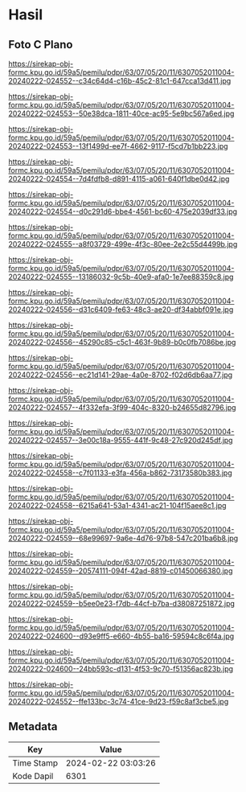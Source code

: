 # Hasil

## Foto C Plano

https://sirekap-obj-formc.kpu.go.id/59a5/pemilu/pdpr/63/07/05/20/11/6307052011004-20240222-024552--c34c64d4-c16b-45c2-81c1-647cca13d411.jpg

https://sirekap-obj-formc.kpu.go.id/59a5/pemilu/pdpr/63/07/05/20/11/6307052011004-20240222-024553--50e38dca-1811-40ce-ac95-5e9bc567a6ed.jpg

https://sirekap-obj-formc.kpu.go.id/59a5/pemilu/pdpr/63/07/05/20/11/6307052011004-20240222-024553--13f1499d-ee7f-4662-9117-f5cd7b1bb223.jpg

https://sirekap-obj-formc.kpu.go.id/59a5/pemilu/pdpr/63/07/05/20/11/6307052011004-20240222-024554--7d4fdfb8-d891-4115-a061-640f1dbe0d42.jpg

https://sirekap-obj-formc.kpu.go.id/59a5/pemilu/pdpr/63/07/05/20/11/6307052011004-20240222-024554--d0c291d6-bbe4-4561-bc60-475e2039df33.jpg

https://sirekap-obj-formc.kpu.go.id/59a5/pemilu/pdpr/63/07/05/20/11/6307052011004-20240222-024555--a8f03729-499e-4f3c-80ee-2e2c55d4499b.jpg

https://sirekap-obj-formc.kpu.go.id/59a5/pemilu/pdpr/63/07/05/20/11/6307052011004-20240222-024555--13186032-9c5b-40e9-afa0-1e7ee88359c8.jpg

https://sirekap-obj-formc.kpu.go.id/59a5/pemilu/pdpr/63/07/05/20/11/6307052011004-20240222-024556--d31c6409-fe63-48c3-ae20-df34abbf091e.jpg

https://sirekap-obj-formc.kpu.go.id/59a5/pemilu/pdpr/63/07/05/20/11/6307052011004-20240222-024556--45290c85-c5c1-463f-9b89-b0c0fb7086be.jpg

https://sirekap-obj-formc.kpu.go.id/59a5/pemilu/pdpr/63/07/05/20/11/6307052011004-20240222-024556--ec21d141-29ae-4a0e-8702-f02d6db6aa77.jpg

https://sirekap-obj-formc.kpu.go.id/59a5/pemilu/pdpr/63/07/05/20/11/6307052011004-20240222-024557--4f332efa-3f99-404c-8320-b24655d82796.jpg

https://sirekap-obj-formc.kpu.go.id/59a5/pemilu/pdpr/63/07/05/20/11/6307052011004-20240222-024557--3e00c18a-9555-441f-9c48-27c920d245df.jpg

https://sirekap-obj-formc.kpu.go.id/59a5/pemilu/pdpr/63/07/05/20/11/6307052011004-20240222-024558--c7f01133-e3fa-456a-b862-73173580b383.jpg

https://sirekap-obj-formc.kpu.go.id/59a5/pemilu/pdpr/63/07/05/20/11/6307052011004-20240222-024558--6215a641-53a1-4341-ac21-104f15aee8c1.jpg

https://sirekap-obj-formc.kpu.go.id/59a5/pemilu/pdpr/63/07/05/20/11/6307052011004-20240222-024559--68e99697-9a6e-4d76-97b8-547c201ba6b8.jpg

https://sirekap-obj-formc.kpu.go.id/59a5/pemilu/pdpr/63/07/05/20/11/6307052011004-20240222-024559--20574111-094f-42ad-8819-c01450066380.jpg

https://sirekap-obj-formc.kpu.go.id/59a5/pemilu/pdpr/63/07/05/20/11/6307052011004-20240222-024559--b5ee0e23-f7db-44cf-b7ba-d38087251872.jpg

https://sirekap-obj-formc.kpu.go.id/59a5/pemilu/pdpr/63/07/05/20/11/6307052011004-20240222-024600--d93e9ff5-e660-4b55-ba16-59594c8c6f4a.jpg

https://sirekap-obj-formc.kpu.go.id/59a5/pemilu/pdpr/63/07/05/20/11/6307052011004-20240222-024600--24bb593c-d131-4f53-9c70-f51356ac823b.jpg

https://sirekap-obj-formc.kpu.go.id/59a5/pemilu/pdpr/63/07/05/20/11/6307052011004-20240222-024552--ffe133bc-3c74-41ce-9d23-f59c8af3cbe5.jpg


## Metadata

| Key        | Value               |
| ---------- | ------------------- |
| Time Stamp | 2024-02-22 03:03:26 |
| Kode Dapil | 6301                |



